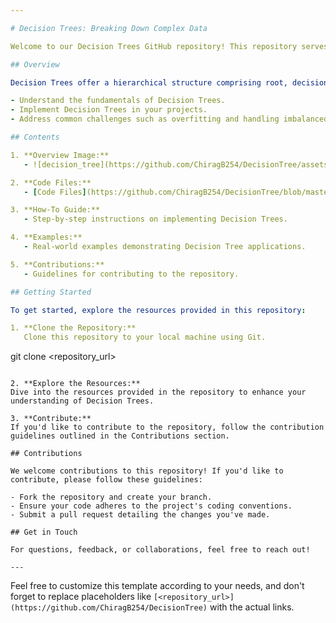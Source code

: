 ```yaml
---

# Decision Trees: Breaking Down Complex Data

Welcome to our Decision Trees GitHub repository! This repository serves as a resource for understanding and implementing Decision Trees in your data analysis projects. Decision Trees are powerful tools for classification and regression tasks, providing interpretable models for complex datasets.

## Overview

Decision Trees offer a hierarchical structure comprising root, decision, and leaf nodes, simplifying models for easy interpretation. In this repository, you'll find resources to help you:

- Understand the fundamentals of Decision Trees.
- Implement Decision Trees in your projects.
- Address common challenges such as overfitting and handling imbalanced datasets.

## Contents

1. **Overview Image:**  
   - ![decision_tree](https://github.com/ChiragB254/DecisionTree/assets/42599856/e7bd8575-ad15-4ad0-8aa7-f700032eb681)

2. **Code Files:**  
   - [Code Files](https://github.com/ChiragB254/DecisionTree/blob/master/Decision_tree.ipynb)

3. **How-To Guide:**  
   - Step-by-step instructions on implementing Decision Trees.

4. **Examples:**  
   - Real-world examples demonstrating Decision Tree applications.

5. **Contributions:**  
   - Guidelines for contributing to the repository.

## Getting Started

To get started, explore the resources provided in this repository:

1. **Clone the Repository:**  
   Clone this repository to your local machine using Git.

   ```
   git clone <repository_url>
   ```

2. **Explore the Resources:**  
   Dive into the resources provided in the repository to enhance your understanding of Decision Trees.

3. **Contribute:**  
   If you'd like to contribute to the repository, follow the contribution guidelines outlined in the Contributions section.

## Contributions

We welcome contributions to this repository! If you'd like to contribute, please follow these guidelines:

- Fork the repository and create your branch.
- Ensure your code adheres to the project's coding conventions.
- Submit a pull request detailing the changes you've made.

## Get in Touch

For questions, feedback, or collaborations, feel free to reach out!

---
```


Feel free to customize this template according to your needs, and don't forget to replace placeholders like `[<repository_url>](https://github.com/ChiragB254/DecisionTree)` with the actual links.
